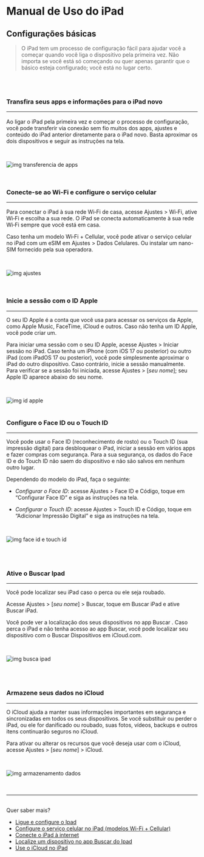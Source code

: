 # Manual de Uso do iPad

## Configurações básicas
>O iPad tem um processo de configuração fácil para ajudar você a começar quando você liga o dispositivo pela primeira vez. Não importa se você está só começando ou quer apenas garantir que o básico esteja configurado; você está no lugar certo.
 <br>
<br>


### Transfira seus apps e informações para o iPad novo <hr>
Ao ligar o iPad pela primeira vez e começar o processo de configuração, você pode transferir via conexão sem fio muitos dos apps, ajustes e conteúdo do iPad anterior diretamente para o iPad novo. Basta aproximar os dois dispositivos e seguir as instruções na tela. 

<br>

![img transferencia de apps](https://help.apple.com/assets/65E217CA88BD34A06A01BA1C/65E217CD5B9E652ABE0361D7/pt_BR/eec01b5c3fbedc53cc6e1364a0d8bf8f.png)


<br>

### Conecte-se ao Wi-Fi e configure o serviço celular <hr>

Para conectar o iPad à sua rede Wi‑Fi de casa, acesse Ajustes  > Wi‑Fi, ative Wi‑Fi e escolha a sua rede. O iPad se conecta automaticamente à sua rede Wi‑Fi sempre que você está em casa.

Caso tenha um modelo Wi‑Fi + Cellular, você pode ativar o serviço celular no iPad com um eSIM em Ajustes  > Dados Celulares. Ou instalar um nano-SIM fornecido pela sua operadora.

<br>

![img ajustes](https://help.apple.com/assets/65E217CA88BD34A06A01BA1C/65E217CD5B9E652ABE0361D7/pt_BR/ceebf862be1c8feff07c610dd2ac059e.png)



<br>

### Inicie a sessão com o ID Apple
<hr>
O seu ID Apple é a conta que você usa para acessar os serviços da Apple, como Apple Music, FaceTime, iCloud e outros. Caso não tenha um ID Apple, você pode criar um.

Para iniciar uma sessão com o seu ID Apple, acesse Ajustes  > Iniciar sessão no iPad. Caso tenha um iPhone (com iOS 17 ou posterior) ou outro iPad (com iPadOS 17 ou posterior), você pode simplesmente aproximar o iPad do outro dispositivo. Caso contrário, inicie a sessão manualmente. Para verificar se a sessão foi iniciada, acesse Ajustes  > [*seu nome*]; seu Apple ID aparece abaixo do seu nome.

<br>

![img id apple](https://help.apple.com/assets/65E217CA88BD34A06A01BA1C/65E217CD5B9E652ABE0361D7/pt_BR/5f6f9ac8996dc31efac8465ef53f2554.png)
<br>
<br>

### Configure o Face ID ou o Touch ID
<hr>
Você pode usar o Face ID (reconhecimento de rosto) ou o Touch ID (sua impressão digital) para desbloquear o iPad, iniciar a sessão em vários apps e fazer compras com segurança. Para a sua segurança, os dados do Face ID e do Touch ID não saem do dispositivo e não são salvos em nenhum outro lugar.

Dependendo do modelo do iPad, faça o seguinte:

* *Configurar o Face ID*: acesse Ajustes  > Face ID e Código, toque em “Configurar Face ID” e siga as instruções na tela.

* *Configurar o Touch ID*: acesse Ajustes  > Touch ID e Código, toque em “Adicionar Impressão Digital” e siga as instruções na tela.

<br>

![img face id e touch id](https://help.apple.com/assets/65E217CA88BD34A06A01BA1C/65E217CD5B9E652ABE0361D7/pt_BR/e3c0c686544793301cc75eb9bfda0737.png)

<br>
<br>

### Ative o Buscar Ipad
<hr>
Você pode localizar seu iPad caso o perca ou ele seja roubado.

Acesse Ajustes  > [*seu nome*] > Buscar, toque em Buscar iPad e ative Buscar iPad.

Você pode ver a localização dos seus dispositivos no app Buscar . Caso perca o iPad e não tenha acesso ao app Buscar, você pode localizar seu dispositivo com o Buscar Dispositivos em iCloud.com.

<br>

![img busca ipad](https://help.apple.com/assets/65E217CA88BD34A06A01BA1C/65E217CD5B9E652ABE0361D7/pt_BR/f8b359989bfdbc3eda6a22a00b8bef09.png)

<br>
<br>

### Armazene seus dados no iCloud
<hr>
O iCloud ajuda a manter suas informações importantes em segurança e sincronizadas em todos os seus dispositivos. Se você substituir ou perder o iPad, ou ele for danificado ou roubado, suas fotos, vídeos, backups e outros itens continuarão seguros no iCloud.

Para ativar ou alterar os recursos que você deseja usar com o iCloud, acesse Ajustes  > [*seu nome*] > iCloud. 

<br>

![img armazenamento dados](https://help.apple.com/assets/65E217CA88BD34A06A01BA1C/65E217CD5B9E652ABE0361D7/pt_BR/719f2bc8e28cc44807ee3b17bce9d1b9.png)
<br>
<br>
<br>
<hr>

<br>Quer saber mais?

* [Ligue e configure o Ipad](https://support.apple.com/pt-br/guide/ipad/ipad995bb83d/17.0/ipados/17.0)
* [Configure o serviço celular no iPad (modelos Wi-Fi + Cellular)](https://support.apple.com/pt-br/guide/ipad/ipad9940e098/17.0/ipados/17.0)
* [Conecte o iPad à internet](https://support.apple.com/pt-br/guide/ipad/ipad2db29c3a/17.0/ipados/17.0)
* [Localize um dispositivo no app Buscar do Ipad](https://support.apple.com/pt-br/guide/ipad/ipad445ff36d/17.0/ipados/17.0)
* [Use o iCloud no iPad](https://support.apple.com/pt-br/guide/ipad/ipad2161498f/17.0/ipados/17.0)